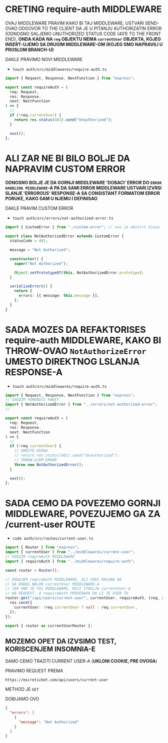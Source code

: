 # CRETING require-auth MIDDLEWARE

OVAJ MIDDLEWARE PRAVIM KAKO BI TAJ MIDDLEWARE, USTVARI SEND-OVAO ODGOVOR TO THE CLIENT DA JE U PITANJU AUTHORIZATIN ERROR (ODNOSNO SALJEMO UNUTHORIZED STATUS CODE (401) TO THE FRONT END), **ONDA KADA NA `req` OBJEKTU NEMA `currentUser` OBJEKTA, KOJEG INSERT-UJEMO SA DRUGIM MIDDLEWARE-OM (KOJEG SMO NAPRAVILI U PROSLOM BRANCH-U)**

DAKLE PRAVIMO NOVI MIDDLEWARE

- `touch auth/src/middlewares/require-auth.ts`

```ts
import { Request, Response, NextFunction } from "express";

export const requireAuth = (
  req: Request,
  res: Response,
  next: NextFunction
) => {
  //
  if (!req.currentUser) {
    return res.status(401).send("Unauthorized");
  }

  next();
};

```

# ALI ZAR NE BI BILO BOLJE DA NAPRAVIM CUSTOM ERROR

**ODNOSNO BOLJE JE DA GORNJI MIDDLEWARE 'DOBACI' ERROR DO `ERROR HANDLING MIDDLEWARE`-A PA DA SAMI ERROR MIDDLEWARE USTVARI IZVRSI SLANJE 'ERROROUS' RESPONSE-A SA CONSISTANT FORMATOM ERROR PORUKE, KAKO SAM U NJEMU I DEFINISAO**

DAKLE PRAVIM CUSTOM ERROR

- `touch auth/src/errors/not-authorized-error.ts`

```ts
import { CustomError } from "./custom-error"; // ovo je abstrct klasa

export class NotAuthorizedError extends CustomError {
  statusCode = 401;

  message = "Not Authorized";

  constructor() {
    super("Not Authorized");

    Object.setPrototypeOf(this, NotAuthorizedError.prototype);
  }

  serializeErrors() {
    return {
      errors: [{ message: this.message }],
    };
  }
}
```

# SADA MOZES DA REFAKTORISES require-auth MIDDLEWARE, KAKO BI THROW-OVAO `NotAuthorizeError` UMESTO DIREKTNOG LSLANJA RESPONSE-A

- `touch auth/src/middlewares/require-auth.ts`

```ts
import { Request, Response, NextFunction } from "express";
// UVOZIM POMENUTI PAKET
import { NotAuthorizedError } from "../errors/not-authorized-error";
//

export const requireAuth = (
  req: Request,
  res: Response,
  next: NextFunction
) => {
  //
  if (!req.currentUser) {
    // UMESTO OVOGA
    // return res.status(401).send("Unauthorized");
    // THROW-UJEM ERROR
    throw new NotAuthorizedError();
  }

  next();
};

```

# SADA CEMO DA POVEZEMO GORNJI MIDDLEWARE, POVEZUJEMO GA ZA /current-user ROUTE

- `code auth/src/routes/current-user.ts`

```ts
import { Router } from "express";
import { currentUser } from "../middlewares/current-user";
// UVOZIM requreAuth MIDDLEWARE
import { requireAuth } from "../middlewares/require-auth";

const router = Router();

// DODAJEM requreAuth MIDDLEWARE, ALI VODI RACUNA DA
// GA DODAS NALON currentUser MIDDLEWARE-A
// JER ONO JE TAJ MIDDLEWARE, KOJI STAVLJA currentUser-A
// NA REQUEST, A requireAuth PROVERAVA DA LI JE USER TU
router.get("/api/users/current-user", currentUser, requireAuth, (req, res) => {
  res.send({
    currentUser: !req.currentUser ? null : req.currentUser,
  });
});

export { router as currentUserRouter };

```

## MOZEMO OPET DA IZVSIMO TEST, KORISCENJEM INSOMNIA-E

SAMO CEMO TRAZITI CURRENT USER-A (**UKLONI COOKIE, PRE OVOGA**)

PRAVIMO REQUEST PREMA

`https://microticket.com/api/users/current-user`

METHOD JE `GET`

DOBIJAMO OVO

```json
{
  "errors": [
    {
      "message": "Not Authorized"
    }
  ]
}
```
